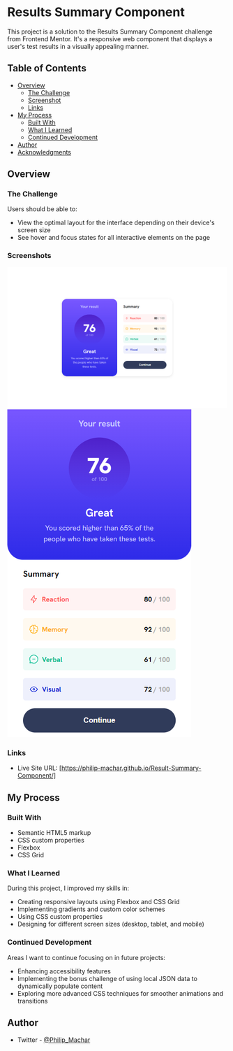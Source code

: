 # Results Summary Component

This project is a solution to the Results Summary Component challenge from Frontend Mentor. It's a responsive web component that displays a user's test results in a visually appealing manner.

## Table of Contents

- [Overview](#overview)
  - [The Challenge](#the-challenge)
  - [Screenshot](#screenshot)
  - [Links](#links)
- [My Process](#my-process)
  - [Built With](#built-with)
  - [What I Learned](#what-i-learned)
  - [Continued Development](#continued-development)
- [Author](#author)
- [Acknowledgments](#acknowledgments)

## Overview

### The Challenge

Users should be able to:

- View the optimal layout for the interface depending on their device's screen size
- See hover and focus states for all interactive elements on the page

### Screenshots

![Desktop Preview](/assets/images/desktop-view.png)
![Mobile Preview](/assets/images/mobile-view.png)

### Links

- Live Site URL: [https://philip-machar.github.io/Result-Summary-Component/]

## My Process

### Built With

- Semantic HTML5 markup
- CSS custom properties
- Flexbox
- CSS Grid

### What I Learned

During this project, I improved my skills in:

- Creating responsive layouts using Flexbox and CSS Grid
- Implementing gradients and custom color schemes
- Using CSS custom properties
- Designing for different screen sizes (desktop, tablet, and mobile)

### Continued Development

Areas I want to continue focusing on in future projects:

- Enhancing accessibility features
- Implementing the bonus challenge of using local JSON data to dynamically populate content
- Exploring more advanced CSS techniques for smoother animations and transitions

## Author

- Twitter - [@Philip_Machar](https://www.twitter.com/Philip_Machar)



